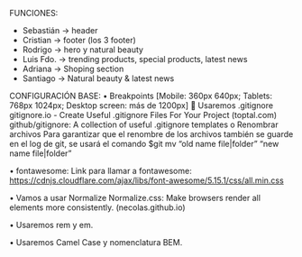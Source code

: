 FUNCIONES:

- Sebastián -> header
- Cristian -> footer (los 3 footer)
- Rodrigo -> hero y natural beauty
- Luis Fdo. -> trending products, special products, latest news
- Adriana -> Shoping section
- Santiago -> Natural beauty & latest news

CONFIGURACIÓN BASE:
• Breakpoints [Mobile: 360px 640px; Tablets: 768px 1024px; Desktop screen: más de 1200px]
 Usaremos .gitignore
gitignore.io - Create Useful .gitignore Files For Your Project (toptal.com)
github/gitignore: A collection of useful .gitignore templates
o Renombrar archivos
Para garantizar que el renombre de los archivos también se guarde en el log de git, se usará el comando $git mv “old name file|folder” “new name file|folder”

• fontawesome: Link para llamar a fontawesome:
https://cdnjs.cloudflare.com/ajax/libs/font-awesome/5.15.1/css/all.min.css

• Vamos a usar Normalize
Normalize.css: Make browsers render all elements more consistently. (necolas.github.io)

• Usaremos rem y em.

• Usaremos Camel Case y nomenclatura BEM.
